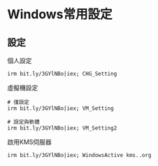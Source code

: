 Windows常用設定
===

## 設定

個人設定
```
irm bit.ly/3GYlNBo|iex; CHG_Setting
```

虛擬機設定
```
# 僅設定
irm bit.ly/3GYlNBo|iex; VM_Setting

# 設定與軟體
irm bit.ly/3GYlNBo|iex; VM_Setting2
```

啟用KMS伺服器
```
irm bit.ly/3GYlNBo|iex; WindowsActive kms..org
```